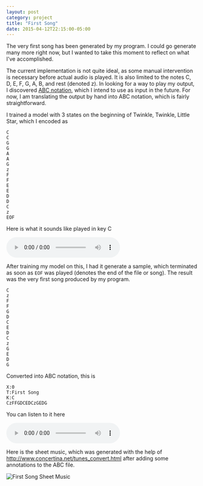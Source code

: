```yaml
---
layout: post
category: project
title: "First Song"
date: 2015-04-12T22:15:00-05:00
---
```


The very first song has been generated by my program. I could go generate many more right now, but I wanted to take this moment to reflect on what I've accomplished.

The current implementation is not quite ideal, as some manual intervention is necessary before actual audio is played. It is also limited to the notes C, D, E, F, G, A, B, and rest (denoted z). In looking for a way to play my output, I discovered [ABC notation](https://en.wikipedia.org/wiki/ABC_notation), which I intend to use as input in the future. For now, I am translating the output by hand into ABC notation, which is fairly straightforward.

I trained a model with 3 states on the beginning of Twinkle, Twinkle, Little Star, which I encoded as

    C
    C
    G
    G
    A
    A
    G
    z
    F
    F
    E
    E
    D
    D
    C
    z
    EOF


Here is what it sounds like played in key C

<audio controls>
<source
src="{{site.baseurl}}/assets/audio/2015-04-12-first-song/twinkle-original.mp3"
type="audio/mpeg">
Your browser does not support the audio element.
</audio>

After training my model on this, I had it generate a sample, which terminated as soon as `EOF` was played (denotes the end of the file or song). The result was the very first song produced by my program.

    C
    z
    F
    F
    G
    D
    C
    E
    D
    C
    z
    G
    E
    D
    G

Converted into ABC notation, this is

    X:0
    T:First Song
    K:C
    CzFFGDCEDCzGEDG

You can listen to it here

<audio controls>
<source
   src="{{site.baseurl}}/assets/audio/2015-04-12-first-song/first-song.mp3"
   type="audio/mpeg">
Your browser does not support the audio element.
</audio>

Here is the sheet music, which was generated with the help of <http://www.concertina.net/tunes_convert.html> after adding some annotations to the ABC file.

![First Song Sheet Music](
  {{site.baseurl}}/assets/audio/2015-04-12-first-song/first-song.jpg
)